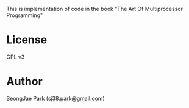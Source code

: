 This is implementation of code in the book "The Art Of Multiprocessor Programming"

# License
GPL v3

# Author
SeongJae Park (sj38.park@gmail.com)
